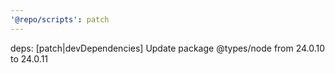 ```yaml
---
'@repo/scripts': patch
---
```


deps: [patch|devDependencies] Update package @types/node from 24.0.10 to 24.0.11
